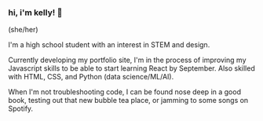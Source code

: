 ### hi, i'm kelly! 👋

(she/her)

I'm a high school student with an interest in STEM and design.

Currently developing my portfolio site, I'm in the process of improving my Javascript skills to be able to start learning React by September.  Also skilled with HTML, CSS, and Python (data science/ML/AI).

When I'm not troubleshooting code, I can be found nose deep in a good book, testing out that new bubble tea place, or jamming to some songs on Spotify.
